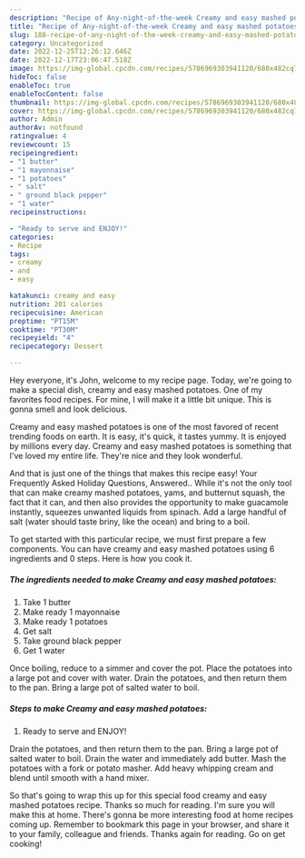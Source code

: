 ```yaml
---
description: "Recipe of Any-night-of-the-week Creamy and easy mashed potatoes"
title: "Recipe of Any-night-of-the-week Creamy and easy mashed potatoes"
slug: 188-recipe-of-any-night-of-the-week-creamy-and-easy-mashed-potatoes
category: Uncategorized
date: 2022-12-25T12:26:12.646Z
date: 2022-12-17T23:06:47.518Z
image: https://img-global.cpcdn.com/recipes/5786969303941120/680x482cq70/creamy-and-easy-mashed-potatoes-recipe-main-photo.jpg
hideToc: false
enableToc: true
enableTocContent: false
thumbnail: https://img-global.cpcdn.com/recipes/5786969303941120/680x482cq70/creamy-and-easy-mashed-potatoes-recipe-main-photo.jpg
cover: https://img-global.cpcdn.com/recipes/5786969303941120/680x482cq70/creamy-and-easy-mashed-potatoes-recipe-main-photo.jpg
author: Admin
authorAv: notfound
ratingvalue: 4
reviewcount: 15
recipeingredient:
- "1 butter"
- "1 mayonnaise"
- "1 potatoes"
- " salt"
- " ground black pepper"
- "1 water"
recipeinstructions:

- "Ready to serve and ENJOY!"
categories:
- Recipe
tags:
- creamy
- and
- easy

katakunci: creamy and easy 
nutrition: 201 calories
recipecuisine: American
preptime: "PT15M"
cooktime: "PT30M"
recipeyield: "4"
recipecategory: Dessert

---
```



Hey everyone, it's John, welcome to my recipe page. Today, we're going to make a special dish, creamy and easy mashed potatoes. One of my favorites food recipes. For mine, I will make it a little bit unique. This is gonna smell and look delicious.

Creamy and easy mashed potatoes is one of the most favored of recent trending foods on earth. It is easy, it's quick, it tastes yummy. It is enjoyed by millions every day. Creamy and easy mashed potatoes is something that I've loved my entire life. They're nice and they look wonderful.

And that is just one of the things that makes this recipe easy! Your Frequently Asked Holiday Questions, Answered.. While it&#39;s not the only tool that can make creamy mashed potatoes, yams, and butternut squash, the fact that it can, and then also provides the opportunity to make guacamole instantly, squeezes unwanted liquids from spinach. Add a large handful of salt (water should taste briny, like the ocean) and bring to a boil.


To get started with this particular recipe, we must first prepare a few components. You can have creamy and easy mashed potatoes using 6 ingredients and 0 steps. Here is how you cook it.

<!--inarticleads1-->

##### The ingredients needed to make Creamy and easy mashed potatoes:

1. Take 1 butter
1. Make ready 1 mayonnaise
1. Make ready 1 potatoes
1. Get  salt
1. Take  ground black pepper
1. Get 1 water


Once boiling, reduce to a simmer and cover the pot. Place the potatoes into a large pot and cover with water. Drain the potatoes, and then return them to the pan. Bring a large pot of salted water to boil. 

<!--inarticleads2-->

##### Steps to make Creamy and easy mashed potatoes:


1. Ready to serve and ENJOY!

Drain the potatoes, and then return them to the pan. Bring a large pot of salted water to boil. Drain the water and immediately add butter. Mash the potatoes with a fork or potato masher. Add heavy whipping cream and blend until smooth with a hand mixer. 

So that's going to wrap this up for this special food creamy and easy mashed potatoes recipe. Thanks so much for reading. I'm sure you will make this at home. There's gonna be more interesting food at home recipes coming up. Remember to bookmark this page in your browser, and share it to your family, colleague and friends. Thanks again for reading. Go on get cooking!
